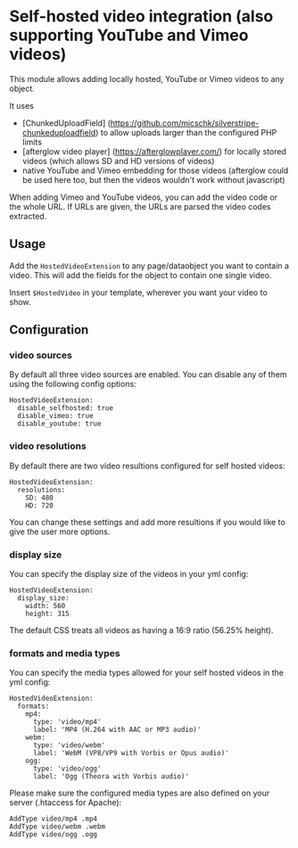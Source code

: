 # Self-hosted video integration (also supporting YouTube and Vimeo videos)

This module allows adding locally hosted, YouTube or Vimeo videos to any object.

It uses 
* [ChunkedUploadField] (https://github.com/micschk/silverstripe-chunkeduploadfield) to allow uploads larger than the configured PHP limits
* [afterglow video player] (https://afterglowplayer.com/) for locally stored videos (which allows SD and HD versions of videos)
* native YouTube and Vimeo embedding for those videos (afterglow could be used here too, but then the videos wouldn't work without javascript)

When adding Vimeo and YouTube videos, you can add the video code or the whole URL. If URLs are given, the URLs are parsed the video codes extracted.

## Usage

Add the `HostedVideoExtension` to any page/dataobject you want to contain a video. This will add the fields for the object to contain one single video.

Insert `$HostedVideo` in your template, wherever you want your video to show. 

## Configuration

### video sources

By default all three video sources are enabled. You can disable any of them using the following config options:

```
HostedVideoExtension:
  disable_selfhosted: true
  disable_vimeo: true
  disable_youtube: true
```

### video resolutions

By default there are two video resultions configured for self hosted videos:

```
HostedVideoExtension:
  resolutions:
    SD: 480
    HD: 720
```

You can change these settings and add more resultions if you would like to give the user more options. 

### display size

You can specify the display size of the videos in your yml config:

```
HostedVideoExtension:
  display_size:
    width: 560
    height: 315
```

The default CSS treats all videos as having a 16:9 ratio (56.25% height).

### formats and media types

You can specify the media types allowed for your self hosted videos in the yml config:

```
HostedVideoExtension:
  formats:
    mp4:
      type: 'video/mp4'
      label: 'MP4 (H.264 with AAC or MP3 audio)'
    webm:
      type: 'video/webm'
      label: 'WebM (VP8/VP9 with Vorbis or Opus audio)'
    ogg:
      type: 'video/ogg'
      label: 'Ogg (Theora with Vorbis audio)'
```

Please make sure the configured media types are also defined on your server (.htaccess for Apache):

```
AddType video/mp4 .mp4
AddType video/webm .webm
AddType video/ogg .ogg
```